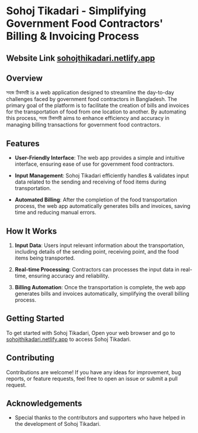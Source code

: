 # Sohoj Tikadari - Simplifying Government Food Contractors' Billing & Invoicing Process

## Website Link [sohojthikadari.netlify.app](https://sohojthikadari.netlify.app/) 

## Overview

সহজ ঠিকাদারী is a web application designed to streamline the day-to-day challenges faced by government food contractors in Bangladesh. The primary goal of the platform is to facilitate the creation of bills and invoices for the transportation of food from one location to another. By automating this process, সহজ ঠিকাদারী aims to enhance efficiency and accuracy in managing billing transactions for government food contractors.

## Features

- **User-Friendly Interface**: The web app provides a simple and intuitive interface, ensuring ease of use for government food contractors.

- **Input Management**: Sohoj Tikadari efficiently handles & validates input data related to the sending and receiving of food items during transportation.

- **Automated Billing**: After the completion of the food transportation process, the web app automatically generates bills and invoices, saving time and reducing manual errors.

## How It Works

1. **Input Data**: Users input relevant information about the transportation, including details of the sending point, receiving point, and the food items being transported.

2. **Real-time Processing**: Contractors can processes the input data in real-time, ensuring accuracy and reliability.

3. **Billing Automation**: Once the transportation is complete, the web app generates bills and invoices automatically, simplifying the overall billing process.

## Getting Started

To get started with Sohoj Tikadari, Open your web browser and go to [sohojthikadari.netlify.app](https://sohojthikadari.netlify.app/) to access Sohoj Tikadari.

## Contributing

Contributions are welcome! If you have any ideas for improvement, bug reports, or feature requests, feel free to open an issue or submit a pull request.


## Acknowledgements

- Special thanks to the contributors and supporters who have helped in the development of Sohoj Tikadari.

